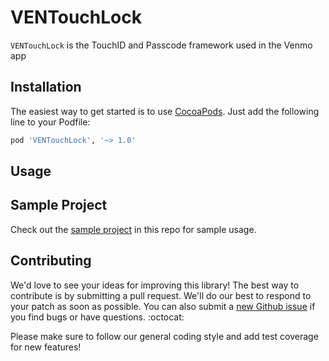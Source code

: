 VENTouchLock
=============
<!--  [![Build Status](https://travis-ci.org/venmo/VENTouchLock.svg?branch=master)](https://travis-ci.org/venmo/VENTouchLock) -->

```VENTouchLock``` is the TouchID and Passcode framework used in the Venmo app

<!-- ![alt text](http://i.imgur.com/a1FfEBi.gif "VENTouchLock demo") -->

Installation
------------
The easiest way to get started is to use [CocoaPods](http://cocoapods.org/). Just add the following line to your Podfile:

```ruby
pod 'VENTouchLock', '~> 1.0'
```

Usage
-----


Sample Project
--------------
Check out the [sample project](https://github.com/venmo/VENTouchLock/tree/master/VENTouchLockSample) in this repo for sample usage.

Contributing
------------

We'd love to see your ideas for improving this library! The best way to contribute is by submitting a pull request. We'll do our best to respond to your patch as soon as possible. You can also submit a [new Github issue](https://github.com/venmo/VENTouchLock/issues/new) if you find bugs or have questions. :octocat:

Please make sure to follow our general coding style and add test coverage for new features!

